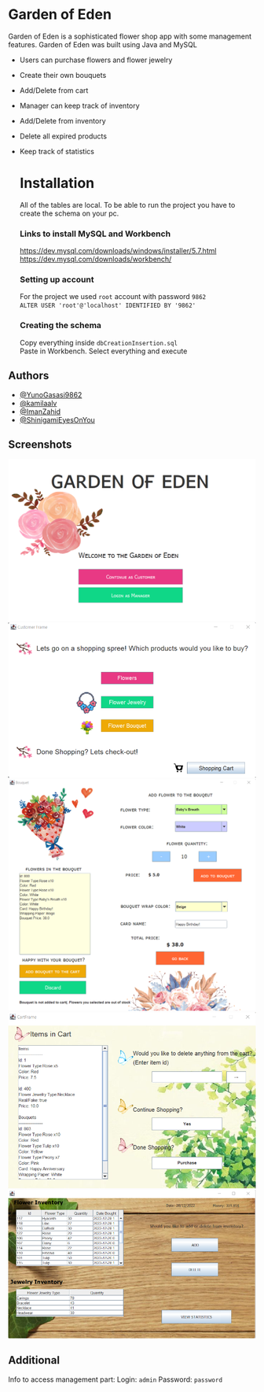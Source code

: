 
# Garden of Eden
Garden of Eden is a sophisticated flower shop app with some management features.
Garden of Eden was built using Java and MySQL

 * Users can purchase flowers and flower jewelry
 * Create their own bouquets
 * Add/Delete from cart
 * Manager can keep track of inventory
 * Add/Delete from inventory
 * Delete all expired products
 * Keep track of statistics

 







    # Installation
    All of the tables are local. To be able to run the project you have to create the schema on your pc.

    ### Links to install MySQL and Workbench
    https://dev.mysql.com/downloads/windows/installer/5.7.html
    https://dev.mysql.com/downloads/workbench/

    ### Setting up account
    For the project we used ``` root ``` account  with password ``` 9862 ```\
     ``` ALTER USER 'root'@'localhost' IDENTIFIED BY '9862' ```

    ### Creating the schema
    Copy everything inside ``` dbCreationInsertion.sql ```\
    Paste in Workbench. Select everything and execute
    
## Authors

- [@YunoGasasi9862](https://github.com/YunoGasasi9862)
- [@kamilaalv](https://github.com/kamilaalv)
- [@ImanZahid](https://github.com/ImanZahid)
- [@ShinigamiEyesOnYou](https://github.com/ShinigamiEyesOnYou)


## Screenshots

![App Screenshot](screenshots/Screenshot0.png)
![App Screenshot](screenshots/Screenshot1.png)
![App Screenshot](screenshots/Screenshot2.png)
![App Screenshot](screenshots/Screenshot3.png)
![App Screenshot](screenshots/Screenshot4.png)

## Additional
Info to access management part: Login: ```admin``` Password: ```password```




